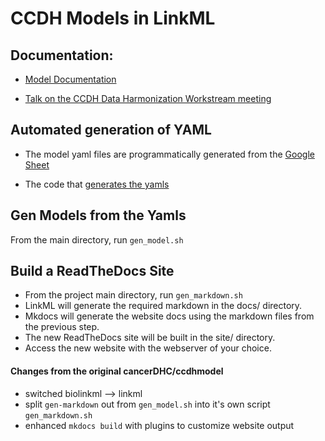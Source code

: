 # CCDH Models in LinkML

## Documentation:

* [Model Documentation](https://cancerdhc.github.io/ccdhmodel/)

* [Talk on the CCDH Data Harmonization Workstream meeting](https://docs.google.com/document/d/13PMvYlstQ9BNr_Br1HzZ9n7etkz5nCKxp_RbF0cL4n0)


## Automated generation of YAML

* The model yaml files are programmatically generated from the [Google Sheet](https://docs.google.com/spreadsheets/d/1oWS7cao-fgz2MKWtyr8h2dEL9unX__0bJrWKv6mQmM4/)

* The code that [generates the yamls](https://github.com/HOT-Ecosystem/crdc-node-models/tree/master/ccdh/model)

## Gen Models from the Yamls
From the main directory, run ```gen_model.sh```

## Build a ReadTheDocs Site

* From the project main directory, run ```gen_markdown.sh```
* LinkML will generate the required markdown in the docs/ directory.
* Mkdocs will generate the website docs using the markdown files from the previous step.
* The new ReadTheDocs site will be built in the site/ directory.
* Access the new website with the webserver of your choice.

#### Changes from the original cancerDHC/ccdhmodel

* switched biolinkml --> linkml
* split ```gen-markdown``` out from ```gen_model.sh``` into it's own script ```gen_markdown.sh```
* enhanced ```mkdocs build``` with plugins to customize website output
